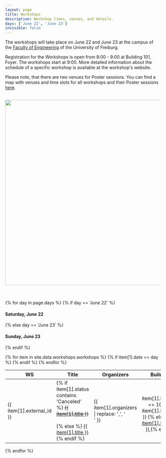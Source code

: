 ```yaml
---
layout: page
title: Workshops
description: Workshop times, venues, and details.
days: ['June 22', 'June 23']
invisible: false
---
```


The workshops will take place on June 22 and June 23 at the campus of
the <a href="https://goo.gl/maps/2iwdEFKUh1m"> Faculty of
Engineering</a> of the University of Freiburg.
<br>

Registration for the Workshops is open from 8:00 - 9:00 at Building
101, Foyer. The workshops start at 9:00. More detailed information
about the schedule of a specific workshop is available at the
workshop's website.
<br>

Please note, that there are two venues for Poster sessions. You can find a map with venues and time
slots for all workshops and their Poster sessions [here](/docs/workshops.pdf).
<br><br>

<center>
<img src="{{ site.baseurl }}/images/workshop_rooms/buildings.png" width="600" class="img-responsive">
</center>
<br><br>

{% for day in page.days %}
{% if day == 'June 22' %}
#### Saturday, June 22  <!-- {#sat} -->
{% else day == 'June 23' %}
#### Sunday, June 23    <!-- {#sun}-->
{% endif %}
<table class="table table-striped table-workshop">
  <thead>
    <tr>
      <th width="10%" align="center">WS</th>
      <th width="30%">Title</th>
      <th width="30%">Organizers</th>
      <!--<th width="10%">Date</th>-->
      <th width="10%">Building</th>
      <th width="20%">Room</th>
    </tr>
  </thead>
  <tbody>
    {% for item in site.data.workshops.workshops %}
    {% if item[1].date == day %}
    <tr>
      <td>{{ item[1].external_id }}</td>
      <td>
      {% if item[1].status contains 'Canceled' %}
        <strike><a href="{{ site.baseurl }}/program/workshops/{{ item[0] }}/">
          {{ item[1].title }}
        </a></strike>
        <br>
        <br>
        {% else %}
	  <a href="{{ site.baseurl }}/program/workshops/{{ item[0] }}/">
          {{ item[1].title }}
	  </a>
      {% endif %}
      </td>
      <td>
        {{ item[1].organizers | replace: ',', '<br/>' }}
      </td>
      <!--<td>
        {{ item[1].date }}
      </td>-->
      <td align="right">
          {% if item[1].building == 105 %}
	            {{ item[1].building }}
          {% else %} 
      	            <a href="{{ site.baseurl }}/program/workshops/bd{{ item[1].building }}/">
		    {{ item[1].building }}
		    </a>
	  {% endif %}
      </td>
      <td>
        {{ item[1].room }}
      </td>
    </tr>
    {% endif %}
    {% endfor %}
  </tbody>
</table>
{% endfor %}